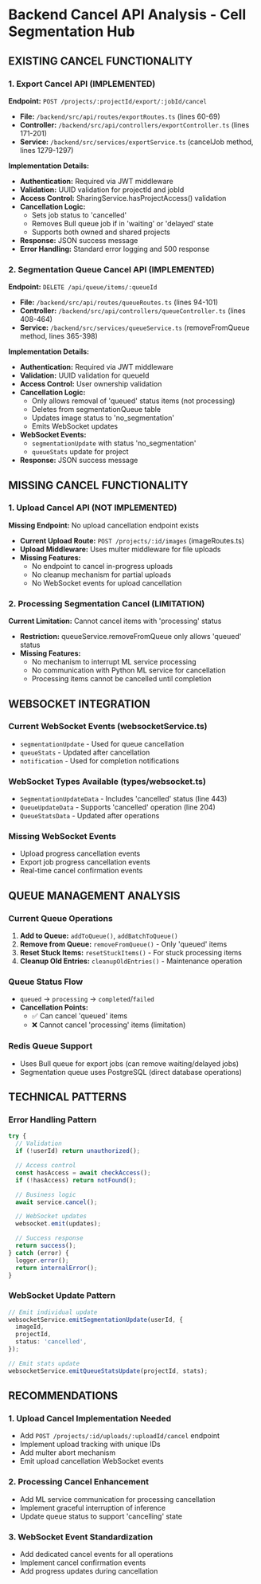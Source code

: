 # Backend Cancel API Analysis - Cell Segmentation Hub

## EXISTING CANCEL FUNCTIONALITY

### 1. Export Cancel API (IMPLEMENTED)

**Endpoint:** `POST /projects/:projectId/export/:jobId/cancel`

- **File:** `/backend/src/api/routes/exportRoutes.ts` (lines 60-69)
- **Controller:** `/backend/src/api/controllers/exportController.ts` (lines 171-201)
- **Service:** `/backend/src/services/exportService.ts` (cancelJob method, lines 1279-1297)

**Implementation Details:**

- **Authentication:** Required via JWT middleware
- **Validation:** UUID validation for projectId and jobId
- **Access Control:** SharingService.hasProjectAccess() validation
- **Cancellation Logic:**
  - Sets job status to 'cancelled'
  - Removes Bull queue job if in 'waiting' or 'delayed' state
  - Supports both owned and shared projects
- **Response:** JSON success message
- **Error Handling:** Standard error logging and 500 response

### 2. Segmentation Queue Cancel API (IMPLEMENTED)

**Endpoint:** `DELETE /api/queue/items/:queueId`

- **File:** `/backend/src/api/routes/queueRoutes.ts` (lines 94-101)
- **Controller:** `/backend/src/api/controllers/queueController.ts` (lines 408-464)
- **Service:** `/backend/src/services/queueService.ts` (removeFromQueue method, lines 365-398)

**Implementation Details:**

- **Authentication:** Required via JWT middleware
- **Validation:** UUID validation for queueId
- **Access Control:** User ownership validation
- **Cancellation Logic:**
  - Only allows removal of 'queued' status items (not processing)
  - Deletes from segmentationQueue table
  - Updates image status to 'no_segmentation'
  - Emits WebSocket updates
- **WebSocket Events:**
  - `segmentationUpdate` with status 'no_segmentation'
  - `queueStats` update for project
- **Response:** JSON success message

## MISSING CANCEL FUNCTIONALITY

### 1. Upload Cancel API (NOT IMPLEMENTED)

**Missing Endpoint:** No upload cancellation endpoint exists

- **Current Upload Route:** `POST /projects/:id/images` (imageRoutes.ts)
- **Upload Middleware:** Uses multer middleware for file uploads
- **Missing Features:**
  - No endpoint to cancel in-progress uploads
  - No cleanup mechanism for partial uploads
  - No WebSocket events for upload cancellation

### 2. Processing Segmentation Cancel (LIMITATION)

**Current Limitation:** Cannot cancel items with 'processing' status

- **Restriction:** queueService.removeFromQueue only allows 'queued' status
- **Missing Features:**
  - No mechanism to interrupt ML service processing
  - No communication with Python ML service for cancellation
  - Processing items cannot be cancelled until completion

## WEBSOCKET INTEGRATION

### Current WebSocket Events (websocketService.ts)

- `segmentationUpdate` - Used for queue cancellation
- `queueStats` - Updated after cancellation
- `notification` - Used for completion notifications

### WebSocket Types Available (types/websocket.ts)

- `SegmentationUpdateData` - Includes 'cancelled' status (line 443)
- `QueueUpdateData` - Supports 'cancelled' operation (line 204)
- `QueueStatsData` - Updated after operations

### Missing WebSocket Events

- Upload progress cancellation events
- Export job progress cancellation events
- Real-time cancel confirmation events

## QUEUE MANAGEMENT ANALYSIS

### Current Queue Operations

1. **Add to Queue:** `addToQueue()`, `addBatchToQueue()`
2. **Remove from Queue:** `removeFromQueue()` - Only 'queued' items
3. **Reset Stuck Items:** `resetStuckItems()` - For stuck processing items
4. **Cleanup Old Entries:** `cleanupOldEntries()` - Maintenance operation

### Queue Status Flow

- `queued` → `processing` → `completed`/`failed`
- **Cancellation Points:**
  - ✅ Can cancel 'queued' items
  - ❌ Cannot cancel 'processing' items (limitation)

### Redis Queue Support

- Uses Bull queue for export jobs (can remove waiting/delayed jobs)
- Segmentation queue uses PostgreSQL (direct database operations)

## TECHNICAL PATTERNS

### Error Handling Pattern

```typescript
try {
  // Validation
  if (!userId) return unauthorized();

  // Access control
  const hasAccess = await checkAccess();
  if (!hasAccess) return notFound();

  // Business logic
  await service.cancel();

  // WebSocket updates
  websocket.emit(updates);

  // Success response
  return success();
} catch (error) {
  logger.error();
  return internalError();
}
```

### WebSocket Update Pattern

```typescript
// Emit individual update
websocketService.emitSegmentationUpdate(userId, {
  imageId,
  projectId,
  status: 'cancelled',
});

// Emit stats update
websocketService.emitQueueStatsUpdate(projectId, stats);
```

## RECOMMENDATIONS

### 1. Upload Cancel Implementation Needed

- Add `POST /projects/:id/uploads/:uploadId/cancel` endpoint
- Implement upload tracking with unique IDs
- Add multer abort mechanism
- Emit upload cancellation WebSocket events

### 2. Processing Cancel Enhancement

- Add ML service communication for processing cancellation
- Implement graceful interruption of inference
- Update queue status to support 'cancelling' state

### 3. WebSocket Event Standardization

- Add dedicated cancel events for all operations
- Implement cancel confirmation events
- Add progress updates during cancellation
